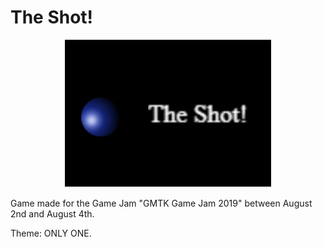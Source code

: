 # The Shot!
<p align="center">
  <img src="assets/screenshots/cover.png">
</p>
Game made for the Game Jam "GMTK Game Jam 2019" between August 2nd and August 4th.

Theme: ONLY ONE.
